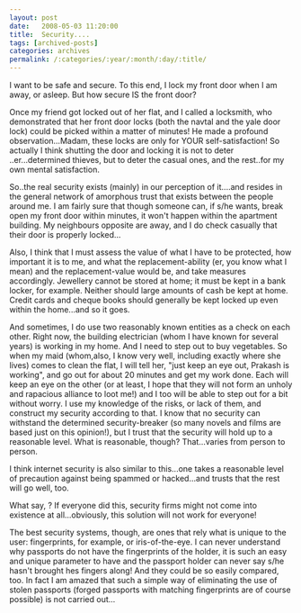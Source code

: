 ```yaml
---
layout: post
date:	2008-05-03 11:20:00
title:  Security....
tags: [archived-posts]
categories: archives
permalink: /:categories/:year/:month/:day/:title/
---
```

I want to be safe and secure. To this end, I lock my front door when I am away, or asleep. But how secure IS the front door?

Once my friend got locked out of her flat, and I called a locksmith, who demonstrated that her front door locks (both the navtal and the yale door lock) could be picked within a matter of minutes! He made a profound observation...Madam, these locks are only for YOUR self-satisfaction!
So actually I think shutting the door and locking it is not to deter ..er...determined thieves, but to deter the casual ones, and the rest..for my own mental satisfaction.

So..the real security exists (mainly) in our perception of it....and resides in the general network of amorphous trust that exists between the people around me. I am fairly sure that though someone can, if s/he wants, break open my front door within minutes, it won't happen within the apartment building. My neighbours opposite are away, and I do check casually that their door is properly locked...

Also, I think that I must assess the value of what I have to be protected,  how important it is to me, and what the replacement-ability (er, you know what I mean) and the replacement-value would be, and take measures accordingly. Jewellery cannot be stored at home; it must be kept in a bank locker, for example. Neither should large amounts of cash be kept at home. Credit cards and cheque books should generally be kept locked up even within the home...and so it goes. 

And sometimes, I do use two reasonably known entities as a check on each other. Right now, the building electrician (whom I have known for several years) is working in my home. And I need to step out to buy vegetables. So when my maid (whom,also, I know very well, including exactly where she lives) comes to clean the flat, I will tell her, "just keep an eye out, Prakash is working", and go out for about 20 minutes and get my work done. Each will keep an eye on the other (or at least, I hope that they will not form an unholy and rapacious alliance to loot me!) and I too will be able to step out for a bit without worry. I use my knowledge of the risks, or lack of them, and construct my security according to that. I know that no security can withstand the determined security-breaker (so many novels and films are based just on this opinion!), but I trust that the security will hold up to a reasonable level. What is reasonable, though? That...varies from person to person. 

I think internet security is also similar to this...one takes a reasonable level of precaution against being spammed or hacked...and trusts that the rest will go well, too.

What say, <LJ user="kalyan">? If everyone did this, security firms might not come into existence at all...obviously, this solution will not work for everyone!

The best security systems, though, are ones that rely what is unique to the user: fingerprints, for example, or iris-of-the-eye. I can never understand why passports do not have the fingerprints of the holder, it is such an easy and unique parameter to have and the passport holder can never say s/he hasn't brought hes fingers along! And they could be so easily compared, too. In fact I am amazed that such a simple way of eliminating the use of stolen passports (forged passports with matching fingerprints are of course possible) is not carried out...
